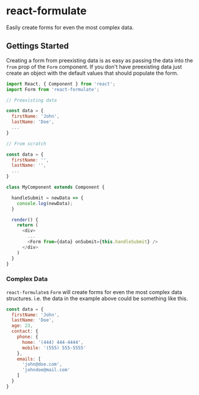 # react-formulate
Easily create forms for even the most complex data.

## Gettings Started
Creating a form from preexisting data is as easy as passing the data into the `from` prop of the `Form` component. If you don't have preexisting data just create an object with the default values that should populate the form.
```js
import React, { Component } from 'react';
import Form from 'react-formulate';

// Preexisting data

const data = {
  firstName: 'John',
  lastName: 'Doe',
  ...
}

// From scratch

const data = {
  firstName: '',
  lastName: '',
  ...
}

class MyComponent extends Component {

  handleSubmit = newData => {
    console.log(newData);
  }

  render() {
    return (
      <div>
        ...
        <Form from={data} onSubmit={this.handleSubmit} />
      </div>
    )
  }
}
```
### Complex Data
`react-formulate`s `Form` will create forms for even the most complex data structures. i.e. the data in the example above could be something like this.

```js
const data = {
  firstName: 'John',
  lastName: 'Doe',
  age: 23,
  contact: {
    phone: {
      home: '(444) 444-4444',
      mobile: '(555) 555-5555'
    },
    emails: [
      'john@doe.com',
      'johndoe@mail.com'
    ]
  }
}
```
